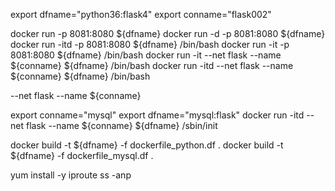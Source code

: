 

export dfname="python36:flask4"
export conname="flask002"

docker run -p 8081:8080 ${dfname}
docker run -d -p 8081:8080 ${dfname}
docker run -itd -p 8081:8080 ${dfname} /bin/bash
docker run -it -p 8081:8080 ${dfname} /bin/bash
docker run -it --net flask --name ${conname} ${dfname} /bin/bash
docker run -itd --net flask --name ${conname} ${dfname} /bin/bash

 --net flask --name ${conname} 


export conname="mysql"
export dfname="mysql:flask"
docker run -itd --net flask --name ${conname} ${dfname} /sbin/init



docker build -t ${dfname} -f dockerfile_python.df .
docker build -t ${dfname} -f dockerfile_mysql.df .


 yum install -y iproute
 ss -anp

